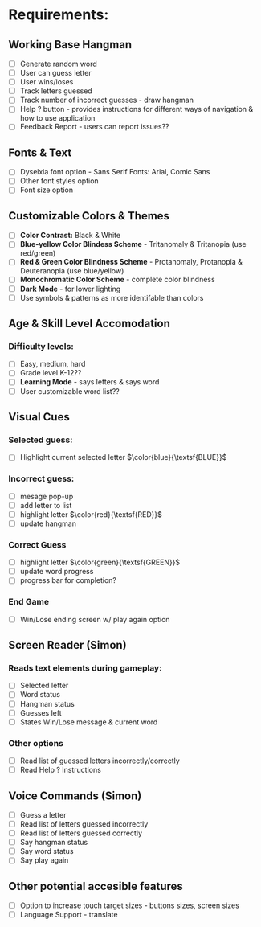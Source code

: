 # Requirements:
## Working Base Hangman
  - [ ] Generate random word
  - [ ] User can guess letter
  - [ ] User wins/loses
  - [ ] Track letters guessed
  - [ ] Track number of incorrect guesses - draw hangman
  - [ ] Help ? button - provides instructions for different ways of navigation & how to use application
  - [ ] Feedback Report - users can report issues??

## Fonts & Text
  - [ ] Dyselxia font option - Sans Serif Fonts: Arial, Comic Sans
  - [ ] Other font styles option
  - [ ] Font size option

## Customizable Colors & Themes
  - [ ] **Color Contrast:** Black & White
  - [ ] **Blue-yellow Color Blindess Scheme** - Tritanomaly & Tritanopia (use red/green)
  - [ ] **Red & Green Color Blindness Scheme** - Protanomaly, Protanopia & Deuteranopia (use blue/yellow)
  - [ ] **Monochromatic Color Scheme** - complete color blindness
  - [ ] **Dark Mode** - for lower lighting
  - [ ] Use symbols & patterns as more identifable than colors  

## Age & Skill Level Accomodation
### Difficulty levels:
  - [ ] Easy, medium, hard
  - [ ] Grade level K-12??
  - [ ] **Learning Mode** - says letters & says word
  - [ ] User customizable word list??

## Visual Cues
### Selected guess:
  - [ ] Highlight current selected letter $\color{blue}{\textsf{BLUE}}$
### Incorrect guess:
  - [ ] mesage pop-up
  - [ ] add letter to list
  - [ ] highlight letter $\color{red}{\textsf{RED}}$
  - [ ] update hangman
### Correct Guess
  - [ ] highlight letter $\color{green}{\textsf{GREEN}}$
  - [ ] update word progress
  - [ ] progress bar for completion?
### End Game
  - [ ] Win/Lose ending screen w/ play again option

## Screen Reader (Simon)
### Reads text elements during gameplay:
  - [ ] Selected letter
  - [ ] Word status
  - [ ] Hangman status
  - [ ] Guesses left
  - [ ] States Win/Lose message & current word
### Other options
  - [ ] Read list of guessed letters incorrectly/correctly
  - [ ] Read Help ? Instructions

## Voice Commands (Simon)
  - [ ] Guess a letter
  - [ ] Read list of letters guessed incorrectly
  - [ ] Read list of letters guessed correctly
  - [ ] Say hangman status
  - [ ] Say word status
  - [ ] Say play again
## Other potential accesible features
  - [ ] Option to increase touch target sizes - buttons sizes, screen sizes
  - [ ] Language Support - translate
